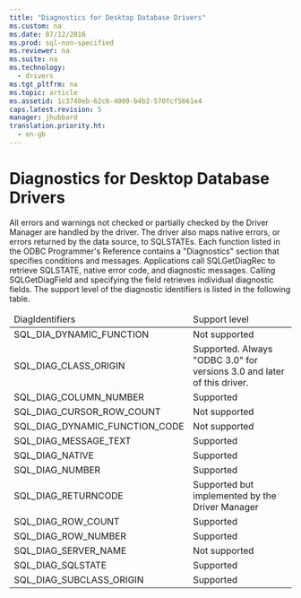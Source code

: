 ```yaml
---
title: "Diagnostics for Desktop Database Drivers"
ms.custom: na
ms.date: 07/12/2016
ms.prod: sql-non-specified
ms.reviewer: na
ms.suite: na
ms.technology: 
  - drivers
ms.tgt_pltfrm: na
ms.topic: article
ms.assetid: 1c3740eb-62c6-4009-b4b2-570fcf5661e4
caps.latest.revision: 5
manager: jhubbard
translation.priority.ht: 
  - en-gb
---
```

# Diagnostics for Desktop Database Drivers
<?xml version="1.0" encoding="utf-8"?>
<developerConceptualDocument xmlns="http://ddue.schemas.microsoft.com/authoring/2003/5" xmlns:xlink="http://www.w3.org/1999/xlink" xmlns:xsi="http://www.w3.org/2001/XMLSchema-instance" xsi:schemaLocation="http://ddue.schemas.microsoft.com/authoring/2003/5 http://dduestorage.blob.core.windows.net/ddueschema/developer.xsd">
  <introduction>
    <para>All errors and warnings not checked or partially checked by the Driver Manager are handled by the driver. The driver also maps native errors, or errors returned by the data source, to SQLSTATEs. Each function listed in the <legacyItalic>ODBC Programmer's Reference</legacyItalic> contains a "Diagnostics" section that specifies conditions and messages. </para>
    <para>Applications call <legacyBold>SQLGetDiagRec</legacyBold> to retrieve SQLSTATE, native error code, and diagnostic messages. Calling <legacyBold>SQLGetDiagField</legacyBold> and specifying the field retrieves individual diagnostic fields. The support level of the diagnostic identifiers is listed in the following table.</para>
    <table xmlns:caps="http://schemas.microsoft.com/build/caps/2013/11">
      <thead>
        <tr>
          <TD>
            <para>DiagIdentifiers</para>
          </TD>
          <TD>
            <para>Support level</para>
          </TD>
        </tr>
      </thead>
      <tbody>
        <tr>
          <TD>
            <para>SQL_DIA_DYNAMIC_FUNCTION</para>
          </TD>
          <TD>
            <para>Not supported</para>
          </TD>
        </tr>
        <tr>
          <TD>
            <para>SQL_DIAG_CLASS_ORIGIN</para>
          </TD>
          <TD>
            <para>Supported. Always "ODBC 3.0" for versions 3.0 and later of this driver.</para>
          </TD>
        </tr>
        <tr>
          <TD>
            <para>SQL_DIAG_COLUMN_NUMBER</para>
          </TD>
          <TD>
            <para>Supported</para>
          </TD>
        </tr>
        <tr>
          <TD>
            <para>SQL_DIAG_CURSOR_ROW_COUNT</para>
          </TD>
          <TD>
            <para>Not supported</para>
          </TD>
        </tr>
        <tr>
          <TD>
            <para>SQL_DIAG_DYNAMIC_FUNCTION_CODE</para>
          </TD>
          <TD>
            <para>Not supported</para>
          </TD>
        </tr>
        <tr>
          <TD>
            <para>SQL_DIAG_MESSAGE_TEXT</para>
          </TD>
          <TD>
            <para>Supported</para>
          </TD>
        </tr>
        <tr>
          <TD>
            <para>SQL_DIAG_NATIVE</para>
          </TD>
          <TD>
            <para>Supported</para>
          </TD>
        </tr>
        <tr>
          <TD>
            <para>SQL_DIAG_NUMBER</para>
          </TD>
          <TD>
            <para>Supported</para>
          </TD>
        </tr>
        <tr>
          <TD>
            <para>SQL_DIAG_RETURNCODE</para>
          </TD>
          <TD>
            <para>Supported but implemented by the Driver Manager</para>
          </TD>
        </tr>
        <tr>
          <TD>
            <para>SQL_DIAG_ROW_COUNT</para>
          </TD>
          <TD>
            <para>Supported</para>
          </TD>
        </tr>
        <tr>
          <TD>
            <para>SQL_DIAG_ROW_NUMBER</para>
          </TD>
          <TD>
            <para>Supported</para>
          </TD>
        </tr>
        <tr>
          <TD>
            <para>SQL_DIAG_SERVER_NAME</para>
          </TD>
          <TD>
            <para>Not supported</para>
          </TD>
        </tr>
        <tr>
          <TD>
            <para>SQL_DIAG_SQLSTATE</para>
          </TD>
          <TD>
            <para>Supported</para>
          </TD>
        </tr>
        <tr>
          <TD>
            <para>SQL_DIAG_SUBCLASS_ORIGIN</para>
          </TD>
          <TD>
            <para>Supported</para>
          </TD>
        </tr>
      </tbody>
    </table>
  </introduction>
  <relatedTopics />
</developerConceptualDocument>
